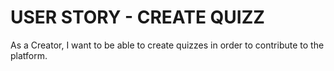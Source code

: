 # USER STORY - CREATE QUIZZ

As a Creator, I want to be able to create quizzes in order to contribute to the platform.
